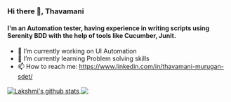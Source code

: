 ### Hi there 👋, Thavamani 
#### I'm an Automation tester, having experience in writing scripts using Serenity BDD with the help of tools like Cucumber, Junit.

- 🔭 I’m currently working on UI Automation 
- 🌱 I’m currently learning Problem solving skills 
- 📫 How to reach me: https://www.linkedin.com/in/thavamani-murugan-sdet/

<a href="https://github.com/LakshminarayananG">
  <img align="center" src="https://github-readme-stats.anuraghazra1.vercel.app/api?username=Thavamani13&show_icons=true&count_private=true&hide_border=true&theme=tokyonight" alt="Lakshmi's github stats" />
</a>
<a href="https://github.com/LakshminarayananG">
    <img align="center" src="https://github-readme-stats.vercel.app/api/top-langs/?username=Thavamani13&layout=compact&hide_border=true&hide=Jupyter%20Notebook ,html,Tex&langs_count=8&theme=tokyonight" />
</a>
